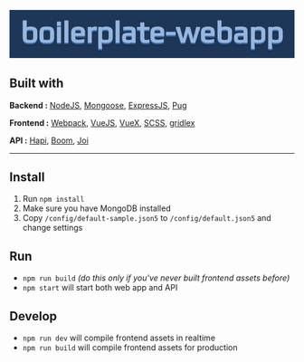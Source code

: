 ![boilerplate-webapp](https://raw.githubusercontent.com/wmcmurray/boilerplate-webapp/master/logo.jpg)

## Built with

**Backend :** [NodeJS](https://nodejs.org), [Mongoose](https://github.com/Automattic/mongoose), [ExpressJS](https://github.com/expressjs/express), [Pug](https://github.com/pugjs/pug)

**Frontend :** [Webpack](https://github.com/webpack/webpack), [VueJS](https://github.com/vuejs/vue), [VueX](https://github.com/vuejs/vuex), [SCSS](https://github.com/sass/sass), [gridlex](https://github.com/devlint/gridlex)

**API :** [Hapi](https://github.com/hapijs/hapi), [Boom](https://github.com/hapijs/boom), [Joi](https://github.com/hapijs/joi)

-----

## Install

1. Run `npm install`
2. Make sure you have MongoDB installed
3. Copy `/config/default-sample.json5` to `/config/default.json5` and change settings

## Run

- `npm run build` *(do this only if you've never built frontend assets before)*
- `npm start` will start both web app and API

## Develop

- `npm run dev` will compile frontend assets in realtime
- `npm run build` will compile frontend assets for production
